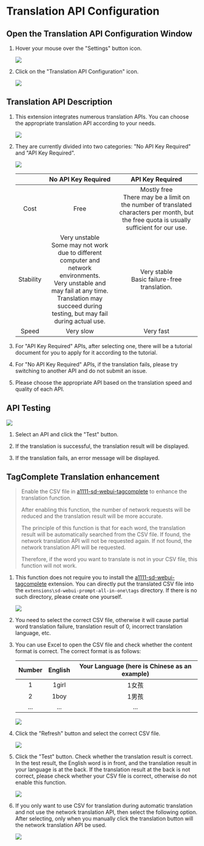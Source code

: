 # Translation API Configuration

## Open the Translation API Configuration Window

1. Hover your mouse over the "Settings" button icon.

    ![](/assets/images/TranslationApiConfiguration/api_btn.png)

2. Click on the "Translation API Configuration" icon.

    ![](/assets/images/TranslationApiConfiguration/api.png)

## Translation API Description

1. This extension integrates numerous translation APIs. You can choose the appropriate translation API according to your needs.

    ![](/assets/images/demo.translate_setting.gif)

2. They are currently divided into two categories: "No API Key Required" and "API Key Required".

    ![](/assets/images/TranslationApiConfiguration/api_list.png)

    |  | No API Key Required | API Key Required |
    | :---: | :---: | :---: |
    | Cost | Free | Mostly free<br/>There may be a limit on the number of translated characters per month, but the free quota is usually sufficient for our use. |
    | Stability | Very unstable<br/>Some may not work due to different computer and network environments.<br/>Very unstable and may fail at any time.<br/>Translation may succeed during testing, but may fail during actual use. | Very stable<br/>Basic failure-free translation. |
    | Speed | Very slow | Very fast |

3. For "API Key Required" APIs, after selecting one, there will be a tutorial document for you to apply for it according to the tutorial.

4. For "No API Key Required" APIs, if the translation fails, please try switching to another API and do not submit an issue.

5. Please choose the appropriate API based on the translation speed and quality of each API.

## API Testing

![](/assets/images/TranslationApiConfiguration/test.png)

1. Select an API and click the "Test" button.

2. If the translation is successful, the translation result will be displayed.

3. If the translation fails, an error message will be displayed.

## TagComplete Translation enhancement

> Enable the CSV file in [a1111-sd-webui-tagcomplete](https://github.com/DominikDoom/a1111-sd-webui-tagcomplete) to enhance the translation function.
>
> After enabling this function, the number of network requests will be reduced and the translation result will be more accurate.
>
> The principle of this function is that for each word, the translation result will be automatically searched from the CSV file. If found, the network translation API will not be requested again. If not found, the network translation API will be requested.
>
> Therefore, if the word you want to translate is not in your CSV file, this function will not work.

1. This function does not require you to install the [a1111-sd-webui-tagcomplete](https://github.com/DominikDoom/a1111-sd-webui-tagcomplete) extension. You can directly put the translated CSV file into the `extensions\sd-webui-prompt-all-in-one\tags` directory. If there is no such directory, please create one yourself.

    ![](/assets/images/TranslationApiConfiguration/tags_dir.png)

2. You need to select the correct CSV file, otherwise it will cause partial word translation failure, translation result of 0, incorrect translation language, etc.

3. You can use Excel to open the CSV file and check whether the content format is correct. The correct format is as follows:

    | Number | English | Your Language (here is Chinese as an example) |
    | :---: | :---: | :---: |
    | 1 | 1girl | 1女孩 |
    | 2 | 1boy | 1男孩 |
    | ... | ... | ... |

    ![](/assets/images/TranslationApiConfiguration/csv.png)

4. Click the "Refresh" button and select the correct CSV file.

    ![](/assets/images/TranslationApiConfiguration/select_csv.png)

5. Click the "Test" button. Check whether the translation result is correct. In the test result, the English word is in front, and the translation result in your language is at the back. If the translation result at the back is not correct, please check whether your CSV file is correct, otherwise do not enable this function.

    ![](/assets/images/TranslationApiConfiguration/csv_test.png)

6. If you only want to use CSV for translation during automatic translation and not use the network translation API, then select the following option. After selecting, only when you manually click the translation button will the network translation API be used.

    ![](/assets/images/TranslationApiConfiguration/csv_only.png)